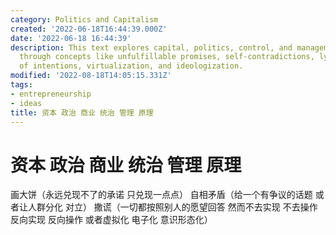 ```yaml
---
category: Politics and Capitalism
created: '2022-06-18T16:44:39.000Z'
date: '2022-06-18 16:44:39'
description: This text explores capital, politics, control, and management themes
  through concepts like unfulfillable promises, self-contradictions, lying, reversal
  of intentions, virtualization, and ideologization.
modified: '2022-08-18T14:05:15.331Z'
tags:
- entrepreneurship
- ideas
title: 资本 政治 商业 统治 管理 原理
---
```


# 资本 政治 商业 统治 管理 原理

画大饼（永远兑现不了的承诺 只兑现一点点）
自相矛盾（给一个有争议的话题 或者让人群分化 对立）
撒谎（一切都按照别人的愿望回答 然而不去实现 不去操作 反向实现 反向操作 或者虚拟化 电子化 意识形态化）
